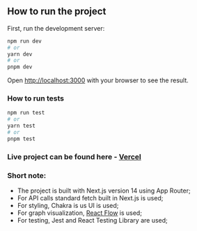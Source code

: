 ## How to run the project

First, run the development server:

```bash
npm run dev
# or
yarn dev
# or
pnpm dev
```

Open [http://localhost:3000](http://localhost:3000) with your browser to see the result.

### How to run tests

```bash
npm run test
# or
yarn test
# or
pnpm test
```
### Live project can be found here  - [Vercel](https://starnavi-starwars-project.vercel.app/)

### Short  note:

- The project is built with Next.js version 14 using App Router;
- For API calls standard fetch built in Next.js is used;
- For styling, Chakra is us UI is used;
- For graph visualization, [React Flow](https://reactflow.dev/) is used;
- For testing, Jest and React Testing Library are used;


